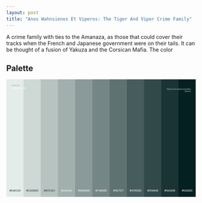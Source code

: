 ```yaml
---
layout: post
title: "Anos Wahnsienos Et Viperos: The Tiger And Viper Crime Family"
---
```

A crime family with ties to the Amanaza, as those that could cover their tracks when the French and Japanese government were on their tails. It can be thought of a fusion of Yakuza and the Corsican Mafia. The color

## Palette
![Tigers And Vipers](https://github.com/LWFlouisa/PinPalette/blob/main/Images/AnosWahnsienosEtViperos.png?raw=true)
